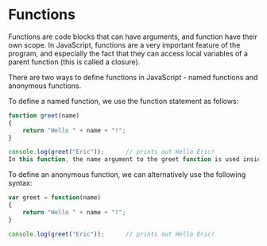 # Functions
Functions are code blocks that can have arguments, and function have their own scope. In JavaScript, functions are a very important feature of the program, and especially the fact that they can access local variables of a parent function (this is called a closure).

There are two ways to define functions in JavaScript - named functions and anonymous functions.

To define a named function, we use the function statement as follows:
```js
function greet(name)
{
    return "Hello " + name + "!";
}

console.log(greet("Eric"));      // prints out Hello Eric!
In this function, the name argument to the greet function is used inside the function to construct a new string and return it using the return statement.
```


To define an anonymous function, we can alternatively use the following syntax:
```js
var greet = function(name)
{
    return "Hello " + name + "!";
}

console.log(greet("Eric"));      // prints out Hello Eric!
```
